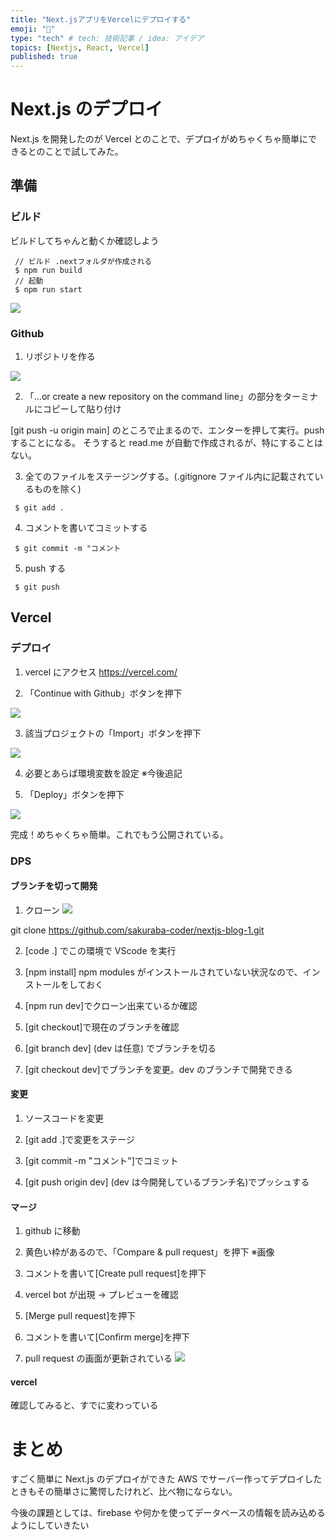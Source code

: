 ```yaml
---
title: "Next.jsアプリをVercelにデプロイする"
emoji: "📝"
type: "tech" # tech: 技術記事 / idea: アイデア
topics: [Nextjs, React, Vercel]
published: true
---
```


# Next.js のデプロイ

Next.js を開発したのが Vercel とのことで、デプロイがめちゃくちゃ簡単にできるとのことで試してみた。

## 準備

### ビルド

ビルドしてちゃんと動くか確認しよう

```script:
 // ビルド .nextフォルダが作成される
 $ npm run build
 // 起動
 $ npm run start
```

![](https://storage.googleapis.com/zenn-user-upload/46e9f812f17e-20220930.png)

### Github

1. リポジトリを作る

![](https://storage.googleapis.com/zenn-user-upload/71587bc0fda2-20220930.png)

2. 「…or create a new repository on the command line」の部分をターミナルにコピーして貼り付け

[git push -u origin main] のところで止まるので、エンターを押して実行。push することになる。
そうすると read.me が自動で作成されるが、特にすることはない。

3. 全てのファイルをステージングする。(.gitignore ファイル内に記載されているものを除く)

```script:
 $ git add .
```

4. コメントを書いてコミットする

```script:
 $ git commit -m "コメント
```

5. push する

```script:
 $ git push
```

## Vercel

### デプロイ

1. vercel にアクセス
   https://vercel.com/

2. 「Continue with Github」ボタンを押下

![](https://storage.googleapis.com/zenn-user-upload/e3f89e1bd5b7-20220930.png)

3. 該当プロジェクトの「Import」ボタンを押下

![](https://storage.googleapis.com/zenn-user-upload/c6910cd1570f-20220930.png)

4. 必要とあらば環境変数を設定
   ※今後追記

5. 「Deploy」ボタンを押下

![](https://storage.googleapis.com/zenn-user-upload/6f6640bebd87-20220930.png)

完成！めちゃくちゃ簡単。これでもう公開されている。

### DPS

#### ブランチを切って開発

1. クローン
   ![](https://storage.googleapis.com/zenn-user-upload/3d64814e35d8-20220930.png)

git clone https://github.com/sakuraba-coder/nextjs-blog-1.git

2. [code .] でこの環境で VScode を実行

3. [npm install]
   npm modules がインストールされていない状況なので、インストールをしておく

4. [npm run dev]でクローン出来ているか確認

5. [git checkout]で現在のブランチを確認

6. [git branch dev] (dev は任意) でブランチを切る

7. [git checkout dev]でブランチを変更。dev のブランチで開発できる

#### 変更

1. ソースコードを変更

2. [git add .]で変更をステージ

3. [git commit -m "コメント"]でコミット

4. [git push origin dev] (dev は今開発しているブランチ名)でプッシュする

#### マージ

1. github に移動

2. 黄色い枠があるので、「Compare & pull request」を押下
   ※画像

3. コメントを書いて[Create pull request]を押下

4. vercel bot が出現 → プレビューを確認

5. [Merge pull request]を押下

6. コメントを書いて[Confirm merge]を押下

7. pull request の画面が更新されている
   ![](https://storage.googleapis.com/zenn-user-upload/e73efb799c92-20220930.png)

#### vercel

確認してみると、すでに変わっている

# まとめ

すごく簡単に Next.js のデプロイができた
AWS でサーバー作ってデプロイしたときもその簡単さに驚愕したけれど、比べ物にならない。

今後の課題としては、firebase や何かを使ってデータベースの情報を読み込めるようにしていきたい

